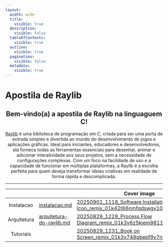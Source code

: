 ```yaml
---
layout:
  width: wide
  title:
    visible: true
  description:
    visible: false
  tableOfContents:
    visible: true
  outline:
    visible: true
  pagination:
    visible: false
  metadata:
    visible: true
---
```


# Apostila de Raylib

<h2 align="center">Bem-vindo(a) a apostila de Raylib na linguaguem C!</h2>

<p align="center"><a href="https://www.raylib.com/">Raylib</a> é uma biblioteca de programação em C, criada para ser uma porta de entrada simples e divertida ao mundo do desenvolvimento de jogos e aplicações gráficas. Ideal para iniciantes, educadores e desenvolvedores, ela fornece todas as ferramentas essenciais para desenhar, animar e adicionar interatividade aos seus projetos, sem a necessidade de configurações complexas. Com um foco na facilidade de uso e a capacidade de funcionar em múltiplas plataformas, a Raylib é a escolha perfeita para quem deseja transformar ideias criativas em realidade de forma rápida e descomplicada.</p>

***

<table data-view="cards"><thead><tr><th align="center"></th><th data-hidden data-card-target data-type="content-ref"></th><th data-hidden data-card-cover data-type="image">Cover image</th></tr></thead><tbody><tr><td align="center">Instalacao</td><td><a href="instalacao.md">instalacao.md</a></td><td><a href=".gitbook/assets/20250901_1118_Software Installation Icon_remix_01k42t66nmfqdswgv1069739m9.png">20250901_1118_Software Installation Icon_remix_01k42t66nmfqdswgv1069739m9.png</a></td></tr><tr><td align="center">Arquitetura</td><td><a href="arquitetura-do-raylib.md">arquitetura-do-raylib.md</a></td><td><a href=".gitbook/assets/20250829_1228_Process Flow Diagram_remix_01k3v6z5kjem9811et7j598wgk.png">20250829_1228_Process Flow Diagram_remix_01k3v6z5kjem9811et7j598wgk.png</a></td></tr><tr><td align="center">Tutoriais</td><td></td><td><a href=".gitbook/assets/20250829_1231_Book on Screen_remix_01k3v748gbepf9v7nqck64xs9t.png">20250829_1231_Book on Screen_remix_01k3v748gbepf9v7nqck64xs9t.png</a></td></tr></tbody></table>
